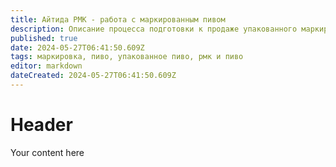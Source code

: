 ```yaml
---
title: Айтида РМК - работа с маркированным пивом
description: Описание процесса подготовки к продаже упакованного маркированного пива
published: true
date: 2024-05-27T06:41:50.609Z
tags: маркировка, пиво, упакованное пиво, рмк и пиво
editor: markdown
dateCreated: 2024-05-27T06:41:50.609Z
---
```


# Header
Your content here